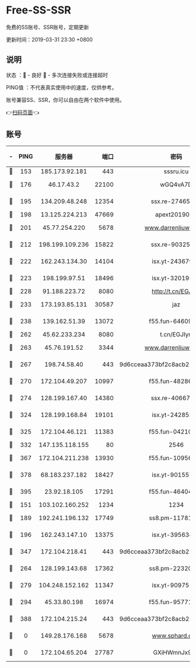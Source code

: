 # Free-SS-SSR

免费的SS账号、SSR账号，定期更新

更新时间：2019-03-31 23:30 +0800

## 说明

状态     ：🙂 - 良好 🙁 - 多次连接失败或连接超时

PING值   ：不代表真实使用中的速度，仅供参考。

账号兼容SS、SSR，你可以自由在两个软件中使用。

👉[扫码页面](https://liesauer.github.io/Free-SS-SSR/)👈

## 账号

|-|PING|服务器|端口|密码|加密方式|区域|
|:----:|:----:|:-----:|-----:|:----:|:----:|:----:|
|🙂|153|185.173.92.181|443|sssru.icu|rc4-md5|RU|
|🙂|176|46.17.43.2|22100|wGQ4vA7D|aes-256-gcm|RU|
|🙂|195|134.209.48.248|12354|ssx.re-27465668|aes-256-cfb|US|
|🙂|198|13.125.224.213|47669|apext2019001|chacha20|KR|
|🙂|201|45.77.254.220|5678|www.darrenliuwei.com|aes-256-cfb|SG|
|🙂|212|198.199.109.236|15822|ssx.re-90325864|aes-256-cfb|US|
|🙂|222|162.243.134.30|14104|isx.yt-24367948|aes-256-cfb|US|
|🙂|223|198.199.97.51|18496|isx.yt-32019519|aes-256-cfb|US|
|🙂|228|91.188.223.72|8080|http://t.cn/EGJIyrl|rc4-md5|RU|
|🙂|233|173.193.85.131|30587|jaz|aes-256-cfb|US|
|🙂|238|139.162.51.39|13072|f55.fun-64609790|aes-256-cfb|SG|
|🙂|262|45.62.233.234|8080|t.cn/EGJIyrl|rc4-md5|CA|
|🙂|263|45.76.191.52|3344|www.darrenliuwei.com|aes-256-cfb|JP|
|🙂|267|198.74.58.40|443|9d6cceaa373bf2c8acb22e60b6a58be6|aes-256-cfb|US|
|🙂|270|172.104.49.207|10997|f55.fun-48286538|aes-256-cfb|SG|
|🙂|274|128.199.167.40|14380|ssx.re-40667368|aes-256-cfb|SG|
|🙂|324|128.199.168.84|19101|isx.yt-24285595|aes-256-cfb|SG|
|🙂|325|172.104.46.121|11383|f55.fun-04210255|aes-256-cfb|SG|
|🙂|332|147.135.118.155|80|2546|chacha20|US|
|🙂|367|172.104.211.238|13930|f55.fun-10956587|aes-256-cfb|US|
|🙂|378|68.183.237.182|18427|isx.yt-90155746|aes-256-cfb|SG|
|🙂|395|23.92.18.105|17291|f55.fun-46404698|aes-256-cfb|US|
|🙂|151|103.102.160.252|1234|1234|rc4-md5|JP|
|🙂|189|192.241.196.132|17749|ss8.pm-11781750|aes-256-cfb|US|
|🙂|196|162.243.147.10|13375|isx.yt-39563486|aes-256-cfb|US|
|🙂|347|172.104.218.41|443|9d6cceaa373bf2c8acb22e60b6a58be6|aes-256-cfb|US|
|🙁|264|128.199.143.68|17362|ss8.pm-22320506|aes-256-cfb|SG|
|🙁|279|104.248.152.162|11347|isx.yt-90975139|aes-256-cfb|SG|
|🙁|294|45.33.80.198|16974|f55.fun-95771159|aes-256-cfb|US|
|🙁|388|172.104.215.24|443|9d6cceaa373bf2c8acb22e60b6a58be6|aes-256-cfb|US|
|🙁|0|149.28.176.168|5678|www.sphard.com|aes-256-cfb|AU|
|🙁|0|172.104.65.204|27787|GXiHWmnJx94S|aes-256-cfb|JP|
